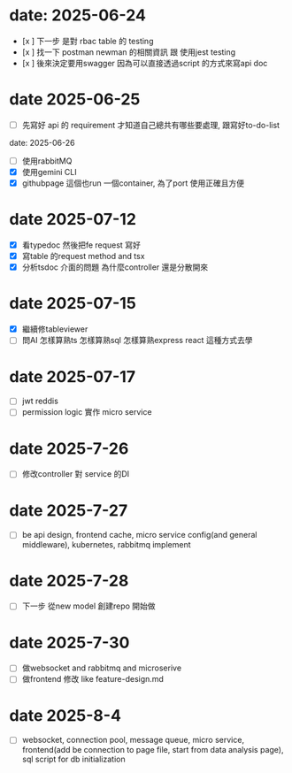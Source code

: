 # date: 2025-06-24

- [x ] 下一步 是對 rbac table 的 testing
- [x ] 找一下 postman newman 的相關資訊 跟 使用jest testing
- [x ] 後來決定要用swagger 因為可以直接透過script 的方式來寫api doc

# date 2025-06-25

- [ ] 先寫好 api 的 requirement 才知道自己總共有哪些要處理, 跟寫好to-do-list

date: 2025-06-26

- [ ] 使用rabbitMQ
- [x] 使用gemini CLI
- [x] githubpage 這個也run 一個container, 為了port 使用正確且方便

# date 2025-07-12

- [x] 看typedoc 然後把fe request 寫好
- [x] 寫table 的request method and tsx
- [x] 分析tsdoc 介面的問題 為什麼controller 還是分散開來

# date 2025-07-15

- [x] 繼續修tableviewer
- [ ] 問AI 怎樣算熟ts 怎樣算熟sql 怎樣算熟express react 這種方式去學

# date 2025-07-17

- [ ] jwt reddis
- [ ] permission logic 實作
  micro service

# date 2025-7-26

- [ ] 修改controller 對 service 的DI

# date 2025-7-27

- [ ] be api design, frontend cache, micro service config(and general middleware), kubernetes, rabbitmq implement

# date 2025-7-28

- [ ] 下一步 從new model 創建repo 開始做

# date 2025-7-30

- [ ] 做websocket and rabbitmq and microserive
- [ ] 做frontend 修改 like feature-design.md

# date 2025-8-4

- [ ] websocket, connection pool, message queue, micro service, frontend(add be connection to page file, start from
  data analysis page), sql script for db initialization
